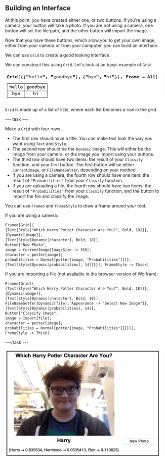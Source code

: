 ## Building an Interface

At this point, you have created either one, or two buttons. If you're using a camera, your button will take a photo. If you are not using a camera, one button will set the file path, and the other button will import the image.

Now that you have these buttons, which allow you to get your own image, either from your camera or from your computer, you can build an interface.

We can use `Grid` to create a good looking interface.

We can construct this using `Grid`.
Let's look at an basic example of `Grid`

![Grid](images/Grid.png)

`Grid` is made up of a list of lists, where each list becomes a row in the grid.

--- task ---

Make a `Grid` with four rows.

+ The first row should have a title. You can make text look the way you want using `Text` and `Style`.
+ The second row should be the `Dynamic` image. This will either be the image from your camera, or the image you import using your buttons.
+ The third row should have two items: the result of your `Classify` function, and your first button. The first button will be either `CurrentImage`, or `FileNameSetter`, depending on your method.
+ If you are using a camera, the fourth row should have one item: the result of `"Probabilities"` from your `Classify` function.
+ If you are uploading a file, the fourth row should have two items: the result of `"Probabilities"` from your `Classify` function, and the button to import the file and classify the image.

You can use `Framed` and `FrameStyle` to draw a frame around your tool.

If you are using a camera:
```
Framed[Grid[{
{Text[Style["Which Harry Potter Character Are You?", Bold, 18]]},
{Dynamic[image]},
{Text[Style[Dynamic[character], Bold, 18]],
Button["New Photo",
image = CurrentImage[ImageSize -> 350];
character = potter[image];
probabilities = Normal[potter[image, "Probabilities"]]]},
{Text[Style[Dynamic[probabilities], 14]]}}], FrameStyle -> Thick]
```

If you are importing a file (not avaliable in the browser version of Wolfram):

```
Framed[Grid[{
{Text[Style["Which Harry Potter Character Are You?", Bold, 18]]},
{Dynamic[image]},
{Text[Style[Dynamic[character], Bold, 18]],
FileNameSetter[Dynamic[file], Appearance -> "Select New Image"]},
{Text[Style[Dynamic[probabilities], 14]],
Button["Classify Image",
image = Import[file];
character = potter[image];
probabilities = Normal[potter[image, "Probabilities"]]]}}],
FrameStyle -> Thick]
 ```
---/task ---

![Interface](images/firstcomplete.png)
